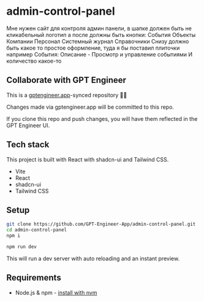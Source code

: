 # admin-control-panel

Мне нужен сайт для контроля админ панели, в шапке должен быть не кликабельный логотип а после должны быть кнопки: 
События
Объекты
Компании
Персонал
Системный журнал
Справочники
Снизу должно быть какое то простое оформление, туда я бы поставил плиточки например
События: 
Описание - Просмотр и управление событиями 
И количество какое-то

## Collaborate with GPT Engineer

This is a [gptengineer.app](https://gptengineer.app)-synced repository 🌟🤖

Changes made via gptengineer.app will be committed to this repo.

If you clone this repo and push changes, you will have them reflected in the GPT Engineer UI.

## Tech stack

This project is built with React with shadcn-ui and Tailwind CSS.

- Vite
- React
- shadcn-ui
- Tailwind CSS

## Setup

```sh
git clone https://github.com/GPT-Engineer-App/admin-control-panel.git
cd admin-control-panel
npm i
```

```sh
npm run dev
```

This will run a dev server with auto reloading and an instant preview.

## Requirements

- Node.js & npm - [install with nvm](https://github.com/nvm-sh/nvm#installing-and-updating)
